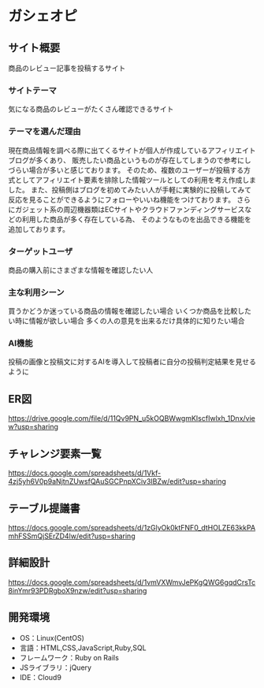 # ガシェオピ

## サイト概要
商品のレビュー記事を投稿するサイト

### サイトテーマ
気になる商品のレビューがたくさん確認できるサイト

### テーマを選んだ理由
現在商品情報を調べる際に出てくるサイトが個人が作成しているアフィリエイトブログが多くあり、
販売したい商品というものが存在してしまうので参考にしづらい場合が多いと感じております。
そのため、複数のユーザーが投稿する方式としてアフィリエイト要素を排除した情報ツールとしての利用を考え作成しました。
また、投稿側はブログを初めてみたい人が手軽に実験的に投稿してみて反応を見ることができるようにフォローやいいね機能をつけております。
さらにガジェット系の周辺機器類はECサイトやクラウドファンディングサービスなどの利用した商品が多く存在している為、
そのようなものを出品できる機能を追加しております。

### ターゲットユーザ
商品の購入前にさまざまな情報を確認したい人

### 主な利用シーン
買うかどうか迷っている商品の情報を確認したい場合
いくつか商品を比較したい時に情報が欲しい場合
多くの人の意見を出来るだけ具体的に知りたい場合

### AI機能
投稿の画像と投稿文に対するAIを導入して投稿者に自分の投稿判定結果を見せるように

## ER図
https://drive.google.com/file/d/11Qv9PN_u5kOQBWwgmKIscfIwlxh_1Dnx/view?usp=sharing

## チャレンジ要素一覧
https://docs.google.com/spreadsheets/d/1Vkf-4zj5yh6V0p9aNjtnZUwsfQAuSGCPnpXCiv3IBZw/edit?usp=sharing

## テーブル提議書
https://docs.google.com/spreadsheets/d/1zGlyOk0ktFNF0_dtHOLZE63kkPAmhFSSmQjSErZD4lw/edit?usp=sharing

## 詳細設計
https://docs.google.com/spreadsheets/d/1vmVXWmvJePKgQWG6gqdCrsTc8inYmr93PDRgboX9nzw/edit?usp=sharing

## 開発環境
- OS：Linux(CentOS)
- 言語：HTML,CSS,JavaScript,Ruby,SQL
- フレームワーク：Ruby on Rails
- JSライブラリ：jQuery
- IDE：Cloud9